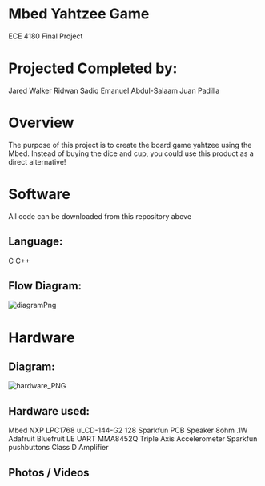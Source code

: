 # Mbed Yahtzee Game
ECE 4180 Final Project

# Projected Completed by:
Jared Walker
Ridwan Sadiq
Emanuel Abdul-Salaam
Juan Padilla

# Overview
The purpose of this project is to create the board game yahtzee using the Mbed. Instead of buying the dice
and cup, you could use this product as a direct alternative!



# Software 
All code can be downloaded from this repository above
## Language: 
C 
C++
## Flow Diagram:
![diagramPng](https://user-images.githubusercontent.com/59609816/205073871-4c2deb3c-fee8-485c-b181-c998f7e9dedb.jpg)

# Hardware 
## Diagram:
![hardware_PNG](https://user-images.githubusercontent.com/59609816/205076741-a9186011-fa19-4c17-8c61-a763b6f87b40.jpg)

## Hardware used:
Mbed NXP LPC1768
uLCD-144-G2 128 
Sparkfun PCB Speaker 8ohm .1W
Adafruit Bluefruit LE UART
MMA8452Q Triple Axis Accelerometer
Sparkfun pushbuttons
Class D Amplifier

## Photos / Videos
